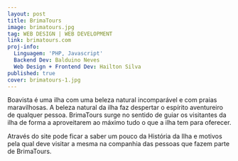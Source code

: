 ```yaml
---
layout: post
title: BrimaTours
image: brimatours.jpg
tag: WEB DESIGN | WEB DEVELOPMENT
link: brimatours.com
proj-info:
  Linguagem: 'PHP, Javascript'
  Backend Dev: Balduino Neves
  Web Design + Frontend Dev: Hailton Silva
published: true
cover: brimatours-1.jpg
---
```


Boavista é uma ilha com uma beleza natural incomparável e com praias maravilhosas.
A beleza natural da ilha faz despertar o espírito aventureiro de qualquer pessoa. BrimaTours surge no sentido de
guiar os visitantes da ilha de forma a aproveitarem ao máximo tudo o que a ilha tem para oferecer.

<!--![BrimaTours](/images/brimatours-2.png)-->

Através do site pode ficar a saber um pouco da História da Ilha e motivos pela qual deve visitar a mesma na
companhia das pessoas que fazem parte de BrimaTours.

<!--![BrimaTours](/images/brimatours-2.jpg)-->
